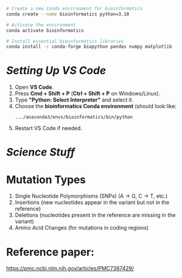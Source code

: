 ```bash
# Create a new Conda environment for bioinformatics
conda create --name bioinformatics python=3.10

# Activate the environment
conda activate bioinformatics

# Install essential bioinformatics libraries
conda install -c conda-forge biopython pandas numpy matplotlib
```

# *Setting Up VS Code*
1. Open **VS Code**.
2. Press **Cmd + Shift + P** (**Ctrl + Shift + P** on Windows/Linux).
3. Type **"Python: Select Interpreter"** and select it.
4. Choose the **bioinformatics Conda environment** (should look like:  
   ```
   .../anaconda3/envs/bioinformatics/bin/python
   ```
5. Restart VS Code if needed.


# *Science Stuff*

# Mutation Types
1. Single Nucleotide Polymorphisms (SNPs) (A → G, C → T, etc.)
2. Insertions (new nucleotides appear in the variant but not in the reference)
3. Deletions (nucleotides present in the reference are missing in the variant)
4. Amino Acid Changes (for mutations in coding regions)



# Reference paper:
https://pmc.ncbi.nlm.nih.gov/articles/PMC7387429/ 


